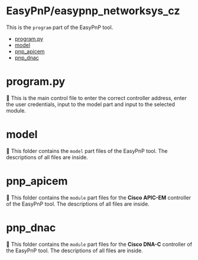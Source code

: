 # EasyPnP/easypnp_networksys_cz
This is the `program` part of the EasyPnP tool.

  - [program.py](#program-py)
  - [model](#model)
  - [pnp_apicem](#pnp_apicem)
  - [pnp_dnac](#pnp_dnac)

# program.py
:page_facing_up:
This is the main control file to enter the correct controller address, enter the user credentials, input to the model part and input to the selected module. 

# model 
:file_folder: 
This folder contains the `model` part files of the EasyPnP tool. The descriptions of all files are inside.

# pnp_apicem
:file_folder:
This folder contains the `module` part files for the **Cisco APIC-EM** controller of the EasyPnP tool. The descriptions of all files are inside.

# pnp_dnac
:file_folder: 
This folder contains the `module` part files for the **Cisco DNA-C** controller of the EasyPnP tool. The descriptions of all files are inside.
                              